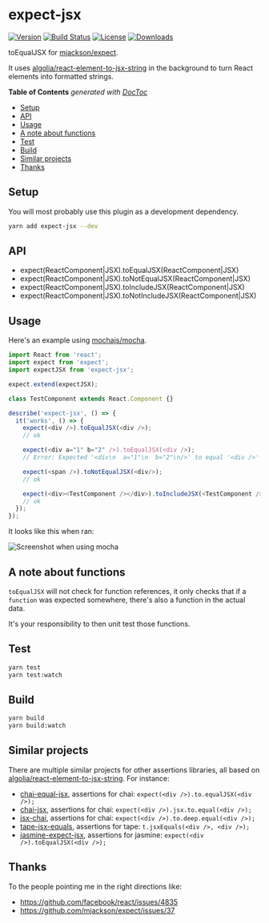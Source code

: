 # expect-jsx

[![Version][version-svg]][package-url] [![Build Status][travis-svg]][travis-url] [![License][license-image]][license-url] [![Downloads][downloads-image]][downloads-url]

[travis-svg]: https://img.shields.io/travis/algolia/expect-jsx/master.svg?style=flat-square
[travis-url]: https://travis-ci.org/algolia/expect-jsx
[license-image]: http://img.shields.io/badge/license-MIT-green.svg?style=flat-square
[license-url]: LICENSE
[downloads-image]: https://img.shields.io/npm/dm/expect-jsx.svg?style=flat-square
[downloads-url]: http://npm-stat.com/charts.html?package=expect-jsx
[version-svg]: https://img.shields.io/npm/v/expect-jsx.svg?style=flat-square
[package-url]: https://npmjs.org/package/expect-jsx
[screenshot]: ./screenshot.png

toEqualJSX for [mjackson/expect](https://github.com/mjackson/expect).

It uses [algolia/react-element-to-jsx-string](https://github.com/algolia/react-element-to-jsx-string) in the background to turn React elements into formatted strings.

<!-- START doctoc generated TOC please keep comment here to allow auto update -->
<!-- DON'T EDIT THIS SECTION, INSTEAD RE-RUN doctoc TO UPDATE -->
**Table of Contents**  *generated with [DocToc](https://github.com/thlorenz/doctoc)*

- [Setup](#setup)
- [API](#api)
- [Usage](#usage)
- [A note about functions](#a-note-about-functions)
- [Test](#test)
- [Build](#build)
- [Similar projects](#similar-projects)
- [Thanks](#thanks)

<!-- END doctoc generated TOC please keep comment here to allow auto update -->

## Setup

You will most probably use this plugin as a development dependency.

```sh
yarn add expect-jsx --dev
```

## API

- expect(ReactComponent|JSX).toEqualJSX(ReactComponent|JSX)
- expect(ReactComponent|JSX).toNotEqualJSX(ReactComponent|JSX)
- expect(ReactComponent|JSX).toIncludeJSX(ReactComponent|JSX)
- expect(ReactComponent|JSX).toNotIncludeJSX(ReactComponent|JSX)

## Usage

Here's an example using [mochajs/mocha](https://github.com/mochajs/mocha).

```js
import React from 'react';
import expect from 'expect';
import expectJSX from 'expect-jsx';

expect.extend(expectJSX);

class TestComponent extends React.Component {}

describe('expect-jsx', () => {
  it('works', () => {
    expect(<div />).toEqualJSX(<div />);
    // ok

    expect(<div a="1" b="2" />).toEqualJSX(<div />);
    // Error: Expected '<div\n  a="1"\n  b="2"\n/>' to equal '<div />'

    expect(<span />).toNotEqualJSX(<div/>);
    // ok

    expect(<div><TestComponent /></div>).toIncludeJSX(<TestComponent />);
    // ok
  });
});
```

It looks like this when ran:

![Screenshot when using mocha][screenshot]

## A note about functions

`toEqualJSX` will not check for function references, it only checks that if a `function` was
expected somewhere, there's also a function in the actual data.

It's your responsibility to then unit test those functions.

## Test

```sh
yarn test
yarn test:watch
```

## Build

```sh
yarn build
yarn build:watch
```

## Similar projects

There are multiple similar projects for other assertions libraries, all based on
[algolia/react-element-to-jsx-string](https://github.com/algolia/react-element-to-jsx-string).
For instance:

* [chai-equal-jsx](https://www.npmjs.com/package/chai-equal-jsx), assertions for chai:
  `expect(<div />).to.equalJSX(<div />);`
* [chai-jsx](https://www.npmjs.com/package/chai-jsx), assertions for chai:
  `expect(<div />).jsx.to.equal(<div />);`
* [jsx-chai](https://github.com/bkonkle/jsx-chai), assertions for chai:
  `expect(<div />).to.deep.equal(<div />);`
* [tape-jsx-equals](https://www.npmjs.com/package/tape-jsx-equals), assertions for tape:
  `t.jsxEquals(<div />, <div />);`
* [jasmine-expect-jsx](https://www.npmjs.com/package/jasmine-expect-jsx), assertions for jasmine:
  `expect(<div />).toEqualJSX(<div />);`

## Thanks

To the people pointing me in the right directions like:
- https://github.com/facebook/react/issues/4835
- https://github.com/mjackson/expect/issues/37
